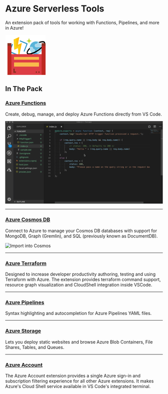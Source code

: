 # Azure Serverless Tools

An extension pack of tools for working with Functions, Pipelines, and more in Azure!

![Toolbox](azure-toolbox-pack-logo.png)

## In The Pack

### [Azure Functions](https://marketplace.visualstudio.com/items?itemName=ms-azuretools.vscode-azurefunctions)
Create, debug, manage, and deploy Azure Functions directly from VS Code.

![Debug Function](https://raw.githubusercontent.com/Microsoft/vscode-azurefunctions/master/resources/Debug.gif)
<hr>

### [Azure Cosmos DB](https://marketplace.visualstudio.com/items?itemName=ms-azuretools.vscode-cosmosdb)
Connect to Azure to manage your Cosmos DB databases with support for MongoDB, Graph (Gremlin), and SQL (previously known as DocumentDB).

![Import into Cosmos](https://raw.githubusercontent.com/microsoft/vscode-cosmosdb/master/resources/import_documents.gif)
<hr>

### [Azure Terraform](https://marketplace.visualstudio.com/items?itemName=ms-azuretools.vscode-azureterraform)
Designed to increase developer productivity authoring, testing and using Terraform with Azure. The extension provides terraform command support, resource graph visualization and CloudShell integration inside VSCode.

<hr>

### [Azure Pipelines](https://marketplace.visualstudio.com/items?itemName=ms-azure-devops.azure-pipelines)
Syntax highlighting and autocompletion for Azure Pipelines YAML files.

<hr>

### [Azure Storage](https://marketplace.visualstudio.com/items?itemName=ms-azuretools.vscode-azurestorage)
Lets you deploy static websites and browse Azure Blob Containers, File Shares, Tables, and Queues.

<hr>

### [Azure Account](https://marketplace.visualstudio.com/items?itemName=ms-vscode.azure-account)
The Azure Account extension provides a single Azure sign-in and subscription filtering experience for all other Azure extensions. It makes Azure's Cloud Shell service available in VS Code's integrated terminal.